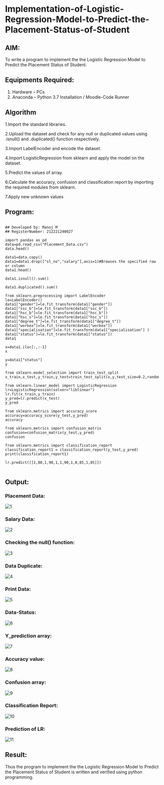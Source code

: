 # Implementation-of-Logistic-Regression-Model-to-Predict-the-Placement-Status-of-Student

## AIM:
To write a program to implement the the Logistic Regression Model to Predict the Placement Status of Student.

## Equipments Required:
1. Hardware – PCs
2. Anaconda – Python 3.7 Installation / Moodle-Code Runner

## Algorithm
1.Import the standard libraries. 

2.Upload the dataset and check for any null or duplicated values using .isnull() and .duplicated() function respectively. 

3.Import LabelEncoder and encode the dataset.

4.Import LogisticRegression from sklearn and apply the model on the dataset. 


5.Predict the values of array.

6.Calculate the accuracy, confusion and classification report by importing the required modules from sklearn.

7.Apply new unknown values

## Program:
~~~

## Developed by: Manoj M
## RegisterNumber: 212221240027

import pandas as pd
data=pd.read_csv("Placement_Data.csv")
data.head()

data1=data.copy()
data1=data1.drop(["sl_no","salary"],axis=1)#Browses the specified row or column
data1.head()

data1.isnull().sum()

data1.duplicated().sum()

from sklearn.preprocessing import LabelEncoder
le=LabelEncoder()
data1["gender"]=le.fit_transform(data1["gender"])
data1["ssc_b"]=le.fit_transform(data1["ssc_b"])
data1["hsc_b"]=le.fit_transform(data1["hsc_b"])
data1["hsc_s"]=le.fit_transform(data1["hsc_s"])
data1["degree_t"]=le.fit_transform(data1["degree_t"])
data1["workex"]=le.fit_transform(data1["workex"])
data1["specialisation"]=le.fit_transform(data1["specialisation"] )     
data1["status"]=le.fit_transform(data1["status"])       
data1 

x=data1.iloc[:,:-1]
x

y=data1["status"]
y

from sklearn.model_selection import train_test_split
x_train,x_test,y_train,y_test=train_test_split(x,y,test_size=0.2,random_state=0)

from sklearn.linear_model import LogisticRegression
lr=LogisticRegression(solver="liblinear")
lr.fit(x_train,y_train)
y_pred=lr.predict(x_test)
y_pred

from sklearn.metrics import accuracy_score
accuracy=accuracy_score(y_test,y_pred)
accuracy

from sklearn.metrics import confusion_matrix
confusion=confusion_matrix(y_test,y_pred)
confusion

from sklearn.metrics import classification_report
classification_report1 = classification_report(y_test,y_pred)
print(classification_report1)

lr.predict([[1,80,1,90,1,1,90,1,0,85,1,85]])


~~~

## Output:

### Placement Data:

![1](https://github.com/Manoj21500566/Implementation-of-Logistic-Regression-Model-to-Predict-the-Placement-Status-of-Student/assets/94588708/9a71b246-d3a8-4e95-ac78-a9548652743e)

### Salary Data:

![2](https://github.com/Manoj21500566/Implementation-of-Logistic-Regression-Model-to-Predict-the-Placement-Status-of-Student/assets/94588708/0a329819-7e64-463a-b34f-4816537418a4)

### Checking the null() function:

![3](https://github.com/Manoj21500566/Implementation-of-Logistic-Regression-Model-to-Predict-the-Placement-Status-of-Student/assets/94588708/10357f08-fe00-4c95-97b2-999e2dd62faa)

### Data Duplicate:

![4](https://github.com/Manoj21500566/Implementation-of-Logistic-Regression-Model-to-Predict-the-Placement-Status-of-Student/assets/94588708/20a9e9d0-6b72-4349-a128-27b7484b1e9f)

### Print Data:

![5](https://github.com/Manoj21500566/Implementation-of-Logistic-Regression-Model-to-Predict-the-Placement-Status-of-Student/assets/94588708/3ee9155f-19f3-4107-80aa-2246bfc2c025)

### Data-Status:

![6](https://github.com/Manoj21500566/Implementation-of-Logistic-Regression-Model-to-Predict-the-Placement-Status-of-Student/assets/94588708/c9271330-f373-4151-9d9c-2e9f95380d77)

### Y_prediction array:

![7](https://github.com/Manoj21500566/Implementation-of-Logistic-Regression-Model-to-Predict-the-Placement-Status-of-Student/assets/94588708/da111b16-5f5e-4e27-a647-cddd7e927498)

### Accuracy value:

![8](https://github.com/Manoj21500566/Implementation-of-Logistic-Regression-Model-to-Predict-the-Placement-Status-of-Student/assets/94588708/8244b5de-96bf-4f66-b3ab-a368193df414)

### Confusion array:

![9](https://github.com/Manoj21500566/Implementation-of-Logistic-Regression-Model-to-Predict-the-Placement-Status-of-Student/assets/94588708/48f539d1-9809-4524-a2f9-13428593d70d)


### Classification Report:

![10](https://github.com/Manoj21500566/Implementation-of-Logistic-Regression-Model-to-Predict-the-Placement-Status-of-Student/assets/94588708/21269674-a58b-46b0-95fd-73fe55a8c234)



### Prediction of LR:

![11](https://github.com/Manoj21500566/Implementation-of-Logistic-Regression-Model-to-Predict-the-Placement-Status-of-Student/assets/94588708/2dee8048-aa2e-45c8-9bb0-bb2dd1d2cf35)







## Result:
Thus the program to implement the the Logistic Regression Model to Predict the Placement Status of Student is written and verified using python programming.
